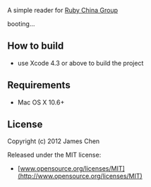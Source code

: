 A simple reader for [Ruby China Group](http://ruby-china.org)

booting...

## How to build

* use Xcode 4.3 or above to build the project

## Requirements

* Mac OS X 10.6+

## License

Copyright (c) 2012 James Chen

Released under the MIT license:

* [www.opensource.org/licenses/MIT](http://www.opensource.org/licenses/MIT)
